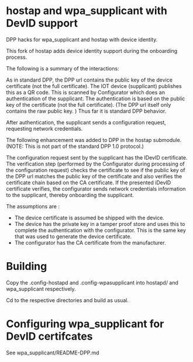 # hostap and wpa\_supplicant with DevID support

DPP hacks for wpa\_supplicant and hostap with device identity.

This fork of hostap adds device identity support during the onboarding process.

The following is a summary of the interactions:

As in standard DPP, the DPP url contains the public key of the device
certificate (not the full certificate). The IOT device (supplicant)
publishes this as a QR code.  This is scanned by Configurator which does
an authentication of the supplicant.  The authentication is based on
the public key of the certificate (not the full certificate).  (The DPP
url itself only contains the raw public key. ) Thus far it is standard
DPP behavior.

After authentication, the supplicant sends a configuration request,
requesting network credentials.

The following enhancement was added to DPP in the hostap submodule.
(NOTE: This is not part of the standard DPP 1.0 protocol.)

The configuration request sent by the supplicant has the IDevID
certificate. The verification step (performed by the Configurator during
processing of the configuration request) checks the certificate to see if
the public key of the DPP url matches the public key of the certificate
and also verifies the certificate chain based on the CA certificate. If
the presented iDevID certificate verifies, the configurator sends network credentials
information to the supplicant, thereby onboarding the supplicant.

The assumptions are :

* The device certificate is assumed be shipped with the device.
* The device has the private key in a tamper proof store and uses this to complete the authentication with the configurator.
  This is the same key that was used to generate the device certificate.
* The configurator has the CA certificate from the manufacturer.


# Building


Copy the .config-hostapd and .config-wpasupplicant into hostapd/ and wpa\_supplicant respectively.

Cd to the respective directories and build as usual.

# Configuring wpa\_supplicant for DevID certifcates

See wpa\_supplicant/README-DPP.md



